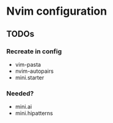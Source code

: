 # Nvim configuration

## TODOs

### Recreate in config
- vim-pasta
- nvim-autopairs
- mini.starter

### Needed?
- mini.ai
- mini.hipatterns
